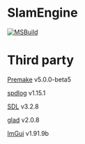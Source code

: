 # SlamEngine
[![MSBuild](https://github.com/roeas/SlamEngine/actions/workflows/MSBuild.yml/badge.svg?branch=main)](https://github.com/roeas/SlamEngine/actions/workflows/MSBuild.yml)

# Third party
[Premake](https://github.com/premake/premake-core) v5.0.0-beta5

[spdlog](https://github.com/gabime/spdlog) v1.15.1

[SDL](https://github.com/libsdl-org/SDL) v3.2.8

[glad](https://github.com/Dav1dde/glad) v2.0.8

[ImGui](https://github.com/ocornut/imgui) v1.91.9b
